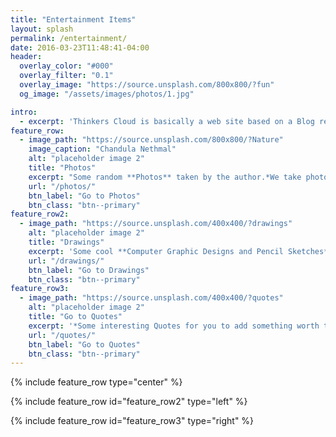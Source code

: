 ```yaml
---
title: "Entertainment Items"
layout: splash
permalink: /entertainment/
date: 2016-03-23T11:48:41-04:00
header:
  overlay_color: "#000"
  overlay_filter: "0.1"
  overlay_image: "https://source.unsplash.com/800x800/?fun"
  og_image: "/assets/images/photos/1.jpg" 

intro: 
  - excerpt: 'Thinkers Cloud is basically a web site based on a Blog related to Electronics, Internet of Things, Telecommunication, new technologies and many other cool stuffs related to science fields. You may find interesting projects which the author has done through his knowledge and experience in Robotics, PCB designing, Internet of Things, Embedded systems.'
feature_row:
  - image_path: "https://source.unsplash.com/800x800/?Nature"
    image_caption: "Chandula Nethmal"
    alt: "placeholder image 2"
    title: "Photos"
    excerpt: "Some random **Photos** taken by the author.*We take photos as a return ticket to a moment otherwise gone*"
    url: "/photos/"
    btn_label: "Go to Photos"
    btn_class: "btn--primary"
feature_row2:
  - image_path: "https://source.unsplash.com/400x400/?drawings"
    alt: "placeholder image 2"
    title: "Drawings"
    excerpt: 'Some cool **Computer Graphic Designs and Pencil Sketches** for you.'
    url: "/drawings/"
    btn_label: "Go to Drawings"
    btn_class: "btn--primary"
feature_row3:
  - image_path: "https://source.unsplash.com/400x400/?quotes"
    alt: "placeholder image 2"
    title: "Go to Quotes"
    excerpt: '*Some interesting Quotes for you to add something worth to your life*'
    url: "/quotes/"
    btn_label: "Go to Quotes"
    btn_class: "btn--primary"
---
```


{% include feature_row type="center" %}

{% include feature_row id="feature_row2" type="left" %}

{% include feature_row id="feature_row3" type="right" %}

